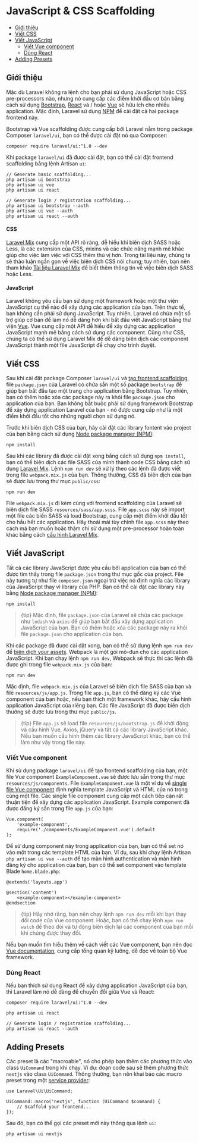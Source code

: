 # JavaScript & CSS Scaffolding

- [Giới thiệu](#introduction)
- [Viết CSS](#writing-css)
- [Viết JavaScript](#writing-javascript)
    - [Viết Vue component](#writing-vue-components)
    - [Dùng React](#using-react)
- [Adding Presets](#adding-presets)

<a name="introduction"></a>
## Giới thiệu

Mặc dù Laravel không ra lệnh cho bạn phải sử dụng JavaScript hoặc CSS pre-processors nào, nhưng nó cung cấp các điểm khởi đầu cơ bản bằng cách sử dụng [Bootstrap](https://getbootstrap.com/), [React](https://reactjs.org/) và / hoặc [Vue](https://vuejs.org/) sẽ hữu ích cho nhiều application. Mặc định, Laravel sử dụng [NPM](https://www.npmjs.org) để cài đặt cả hai package frontend này.

Bootstrap và Vue scaffolding được cung cấp bởi Laravel nằm trong package Composer `laravel/ui`, bạn có thể được cài đặt nó qua Composer:

    composer require laravel/ui:^1.0 --dev

Khi package `laravel/ui` đã được cài đặt, bạn có thể cài đặt frontend scaffolding bằng lệnh Artisan `ui`:

    // Generate basic scaffolding...
    php artisan ui bootstrap
    php artisan ui vue
    php artisan ui react

    // Generate login / registration scaffolding...
    php artisan ui bootstrap --auth
    php artisan ui vue --auth
    php artisan ui react --auth

#### CSS

[Laravel Mix](/docs/{{version}}/mix) cung cấp một API rõ ràng, dễ hiểu khi biên dịch SASS hoặc Less, là các extension của CSS, mixins và các chức năng mạnh mẽ khác giúp cho việc làm việc với CSS thêm thú vị hơn. Trong tài liệu này, chúng ta sẽ thảo luận ngắn gọn về việc biên dịch CSS nói chung; tuy nhiên, bạn nên tham khảo [Tài liệu Laravel Mix](/docs/{{version}}/mix) để biết thêm thông tin về việc biên dịch SASS hoặc Less.

#### JavaScript

Laravel không yêu cầu bạn sử dụng một framework hoặc một thư viện JavaScript cụ thể nào để xây dựng các application của bạn. Trên thực tế, bạn không cần phải sử dụng JavaScript. Tuy nhiên, Laravel có chứa một số trợ giúp cơ bản để làm nó dễ dàng hơn khi bắt đầu viết JavaScript bằng thư viện [Vue](https://vuejs.org). Vue cung cấp một API dễ hiểu để xây dựng các application JavaScript mạnh mẽ bằng cách sử dụng các component. Cũng như CSS, chúng ta có thể sử dụng Laravel Mix để dễ dàng biên dịch các component JavaScript thành một file JavaScript để chạy cho trình duyệt.

<a name="writing-css"></a>
## Viết CSS

Sau khi cài đặt package Composer `laravel/ui` và [tạo frontend scaffolding](#introduction), file `package.json` của Laravel có chứa sẵn một số package `bootstrap` để giúp bạn bắt đầu tạo một trang cho application bằng Bootstrap. Tuy nhiên, bạn có thêm hoặc xóa các package này ra khỏi file `package.json` cho application của bạn. Bạn không bắt buộc phải sử dụng framework Bootstrap để xây dựng application Laravel của bạn - nó được cung cấp như là một điểm khởi đầu tốt cho những người chọn sử dụng nó.

Trước khi biên dịch CSS của bạn, hãy cài đặt các library fontent vào project của bạn bằng cách sử dụng [Node package manager (NPM)](https://www.npmjs.org):

    npm install

Sau khi các library đã được cài đặt xong bằng cách sử dụng `npm install`, bạn có thể biên dịch các file SASS của mình thành code CSS bằng cách sử dụng [Laravel Mix](/docs/{{version}}/mix#working-with-stylesheets). Lệnh `npm run dev` sẽ xử lý theo các lệnh đã được viết trong file `webpack.mix.js` của bạn. Thông thường, CSS đã biên dịch của bạn sẽ được lưu trong thư mục `public/css`:

    npm run dev

File `webpack.mix.js` đi kèm cùng với frontend scaffolding của Laravel sẽ biên dịch file SASS `resources/sass/app.scss`. File `app.scss` này sẽ import một file các biến SASS và load Bootstrap, cung cấp một điểm khởi đầu tốt cho hầu hết các application. Hãy thoải mái tùy chỉnh file `app.scss` này theo cách mà bạn muốn hoặc thậm chí sử dụng một pre-processor hoàn toàn khác bằng cách [cấu hình Laravel Mix](/docs/{{version}}/mix).

<a name="writing-javascript"></a>
## Viết JavaScript

Tất cả các library JavaScript được yêu cầu bởi application của bạn có thể được tìm thấy trong file `package.json` trong thư mục gốc của project. File này tương tự như file `composer.json` ngoại trừ việc nó định nghĩa các library của JavaScript thay vì library của PHP. Bạn có thể cài đặt các library này bằng [Node package manager (NPM)](https://www.npmjs.org):

    npm install

> {tip} Mặc định, file `package.json` của Laravel sẽ chứa các package như `lodash` và `axios` để giúp bạn bắt đầu xây dựng application JavaScript của bạn. Bạn có thêm hoặc xóa các package này ra khỏi file `package.json` cho application của bạn.

Khi các package đã được cài đặt xong, bạn có thể sử dụng lệnh `npm run dev` để [biên dịch your assets](/docs/{{version}}/mix). Webpack là một gói mô-đun cho các application JavaScript. Khi bạn chạy lệnh `npm run dev`, Webpack sẽ thực thi các lệnh đã được ghi trong file `webpack.mix.js` của bạn:

    npm run dev

Mặc định, file `webpack.mix.js` của Laravel sẽ biên dịch file SASS của bạn và file `resources/js/app.js`. Trong file `app.js`, bạn có thể đăng ký các Vue component của bạn hoặc, nếu bạn thích một framework khác, hãy cấu hình application JavaScript của riêng bạn. Các file JavaScript đã được biên dịch thường sẽ được lưu trong thư mục `public/js`.

> {tip} File `app.js` sẽ load file `resources/js/bootstrap.js` để khởi động và cấu hình Vue, Axios, jQuery và tất cả các library JavaScript khác. Nếu bạn muốn cấu hình thêm các library JavaScript khác, bạn có thể làm như vậy trong file này.

<a name="writing-vue-components"></a>
### Viết Vue component

Khi sử dụng package `laravel/ui` để tạo frontend scaffolding của bạn, một file Vue component `ExampleComponent.vue` sẽ được lưu sẵn trong thư mục `resources/js/components`. File `ExampleComponent.vue` là một ví dụ về [single file Vue component](https://vuejs.org/guide/single-file-components) định nghĩa template JavaScript và HTML của nó trong cùng một file. Các single file component cung cấp một cách tiếp cận rất thuận tiện để xây dựng các application JavaScript. Example component đã được đăng ký sẵn trong file `app.js` của bạn:

    Vue.component(
        'example-component',
        require('./components/ExampleComponent.vue').default
    );

Để sử dụng component này trong application của bạn, bạn có thể set nó vào một trong các template HTML của bạn. Ví dụ, sau khi chạy lệnh Artisan `php artisan ui vue --auth` để tạo màn hình authentication và màn hình đăng ký cho application của bạn, bạn có thể set component vào template Blade `home.blade.php`:

    @extends('layouts.app')

    @section('content')
        <example-component></example-component>
    @endsection

> {tip} Hãy nhớ rằng, bạn nên chạy lệnh `npm run dev` mỗi khi bạn thay đổi code của Vue component. Hoặc, bạn có thể chạy lệnh `npm run watch` để theo dõi và tự động biên dịch lại các component của bạn mỗi khi chúng được thay đổi.

Nếu bạn muốn tìm hiểu thêm về cách viết các Vue component, bạn nên đọc [Vue documentation](https://vuejs.org/guide/), cung cấp tổng quan kỹ lưỡng, dễ đọc về toàn bộ Vue framework.

<a name="using-react"></a>
### Dùng React

Nếu bạn thích sử dụng React để xây dựng application JavaScript của bạn, thì Laravel làm nó dễ dàng để chuyển đổi giữa Vue và React:

    composer require laravel/ui:^1.0 --dev

    php artisan ui react

    // Generate login / registration scaffolding...
    php artisan ui react --auth

<a name="adding-presets"></a>
## Adding Presets

Các preset là các "macroable", nó cho phép bạn thêm các phương thức vào class `UiCommand` trong khi chạy. Ví dụ: đoạn code sau sẽ thêm phương thức `nextjs` vào class `UiCommand`. Thông thường, bạn nên khai báo các macro preset trong một [service provider](/docs/{{version}}/providers):

    use Laravel\Ui\UiCommand;

    UiCommand::macro('nextjs', function (UiCommand $command) {
        // Scaffold your frontend...
    });

Sau đó, bạn có thể gọi các preset mới này thông qua lệnh `ui`:

    php artisan ui nextjs
